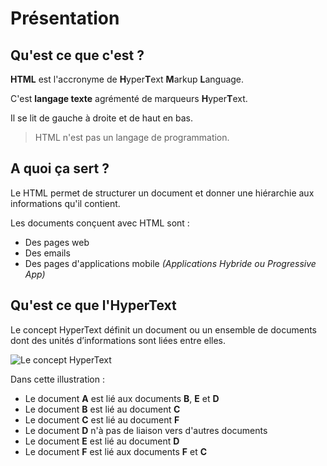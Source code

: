# Présentation

## Qu'est ce que c'est ?

**HTML** est l'accronyme de **H**yper**T**ext **M**arkup **L**anguage.

C'est **langage texte** agrémenté de marqueurs **H**yper**T**ext.

Il se lit de gauche à droite et de haut en bas.

> HTML n'est pas un langage de programmation.


## A quoi  ça sert ?

Le HTML permet de structurer un document et donner une hiérarchie aux informations qu'il contient.

Les documents conçuent avec HTML sont :
- Des pages web
- Des emails
- Des pages d'applications mobile _(Applications Hybride ou Progressive App)_


## Qu'est ce que l'HyperText

Le concept HyperText définit un document ou un ensemble de documents dont des unités d’informations sont liées entre elles.

![Le concept HyperText](../../_images/hypertext.jpg)

Dans cette illustration :
- Le document **A** est lié aux documents **B**, **E** et **D**
- Le document **B** est lié au document **C**
- Le document **C** est lié au document **F**
- Le document **D** n'à pas de liaison vers d'autres documents
- Le document **E** est lié au document **D**
- Le document **F** est lié aux documents **F** et **C**


